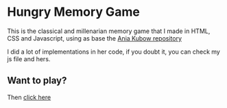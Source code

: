 # Hungry  Memory Game

This is the classical and millenarian memory game that I made in HTML, CSS and Javascript, using as base the [Ania Kubow repository](https://github.com/kubowania/memory-game)

I did a lot of implementations in her code, if you doubt it, you can check my js file and hers.

## Want to play?

Then [click here](https://paulo-emerencio.github.io/Memory-Hungry-Game)
